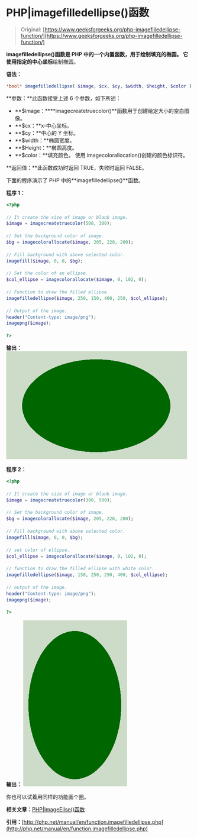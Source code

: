 # PHP|imagefilledellipse()函数

> Original: [https://www.geeksforgeeks.org/php-imagefilledellipse-function/](https://www.geeksforgeeks.org/php-imagefilledellipse-function/)

**imagefilledellipse()**函数是 PHP 中的一个内置函数，用于绘制填充的椭圆。 它使用**指定的中心坐标**绘制椭圆。

**语法：**

```php
*bool* imagefilledellipse( $image, $cx, $cy, $width, $height, $color )
```

**参数：**此函数接受上述 6 个参数，如下所述：

*   **$image：****imagecreatetruecolor()**函数用于创建给定大小的空白图像。
*   **$cx：**x-中心坐标。
*   **$cy：**中心的 Y 坐标。
*   **$width：**椭圆宽度。
*   **$Height：**椭圆高度。
*   **$color：**填充颜色。 使用 imagecolorallocation()创建的颜色标识符。

**返回值：**此函数成功时返回 TRUE，失败时返回 FALSE。

下面的程序演示了 PHP 中的**imagefilledellipse()**函数。

**程序 1：**

```php
<?php

// It create the size of image or blank image.
$image = imagecreatetruecolor(500, 300);

// Set the background color of image.
$bg = imagecolorallocate($image, 205, 220, 200);

// Fill background with above selected color.
imagefill($image, 0, 0, $bg);

// Set the color of an ellipse.
$col_ellipse = imagecolorallocate($image, 0, 102, 0);

// Function to draw the filled ellipse.
imagefilledellipse($image, 250, 150, 400, 250, $col_ellipse);

// Output of the image.
header("Content-type: image/png");
imagepng($image);

?>
```

**输出：**
![image-fill](img/b3659baee9f7f8b2226da81092f9bf5e.png)

**程序 2：**

```php
<?php

// It create the size of image or blank image.
$image = imagecreatetruecolor(300, 500);

// Set the background color of image.
$bg = imagecolorallocate($image, 205, 220, 200);

// Fill background with above selected color.
imagefill($image, 0, 0, $bg);

// set color of ellipse.
$col_ellipse = imagecolorallocate($image, 0, 102, 0);

// function to draw the filled ellipse with white color.
imagefilledellipse($image, 150, 250, 250, 400, $col_ellipse);

// output of the image.
header("Content-type: image/png");
imagepng($image);

?>
```

**输出：**
![ellipse filled](img/87f1b2c4f2b7d812501fe9e75495e21f.png)

你也可以试着用同样的功能画个圈。

**相关文章：**[PHP|ImageEllse()函数](https://www.geeksforgeeks.org/php-imageellipse-function/)

**引用：**[http://php.net/manual/en/function.imagefilledellipse.php](http://php.net/manual/en/function.imagefilledellipse.php)